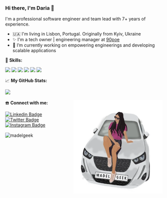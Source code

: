 ### Hi there, I'm Daria 👋

<p>I'm a professional software engineer and team lead with 7+ years of experience.</p>

- 🇺🇦 I'm living in Lisbon, Portugal. Originally from Kyiv, Ukraine
- ✨ I'm a tech owner | engineering manager at [90poe](https://www.90poe.io/)
- 🔭 I’m currently working on empowering engineerings and developing scalable applications

🎨 **Skills:**

![](https://img.shields.io/badge/Code-React-informational?style=flat&logo=react&logoColor=white&color=AFFFD6)
![](https://img.shields.io/badge/Code-TypeScript-informational?style=flat&logo=TypeScript&logoColor=white&color=#AFFFD6)
![](https://img.shields.io/badge/Code-JavaScript-informational?style=flat&logo=JavaScript&logoColor=white&color=#AFFFD6)
![](https://img.shields.io/badge/Style-CSS-informational?style=flat&logo=css3&logoColor=white&color=AFFFD6)
![](https://img.shields.io/badge/Code-Node.js-informational?style=flat&logo=Node.js&logoColor=white&color=AFFFD6)
![](https://img.shields.io/badge/Code-MongoDB-informational?style=flat&logo=MongoDB&logoColor=white&color=AFFFD6)



📈 **My GitHub Stats:**
<p>
<img height="180em" src="https://github-readme-stats.vercel.app/api?username=madelGeek&show_icons=true&hide_border=true&&count_private=true&include_all_commits=true" />
</p>

<img align="right" alt="GIF" src="https://github.com/madelGeek/madelGeek/blob/main/car.webp?raw=true" width="285" height="300" />


☎️ **Connect with me:**

[![Linkedin Badge](https://img.shields.io/badge/-LinkedIn-0e76a8?style=flat-square&logo=Linkedin&logoColor=white)](https://linkedin.com/in/dariagorchylina)
[![Twitter Badge](https://img.shields.io/badge/-Twitter-00acee?style=flat-square&logo=Twitter&logoColor=white)](https://twitter.com/madelGeek)
[![Instagram Badge](https://img.shields.io/badge/-Instagram-e4405f?style=flat-square&logo=Instagram&logoColor=white)](https://instagram.com/madelgeek/)

<p><img align="center" src="https://github-readme-streak-stats.herokuapp.com/?user=madelGeek&" alt="madelgeek" /></p>

